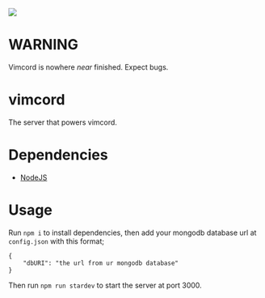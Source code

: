 <p align="left">
<img src="https://avatars.githubusercontent.com/u/87447898?s=200&v=4">
</p>

# WARNING
Vimcord is nowhere *near* finished. Expect bugs.

# vimcord
The server that powers vimcord.

# Dependencies
* [NodeJS](https://nodejs.org/en/)

# Usage
Run `npm i` to install dependencies, then add your mongodb database url at `config.json` with this format;
```
{
    "dbURI": "the url from ur mongodb database"
}
```
Then run `npm run stardev` to start the server at port 3000.
